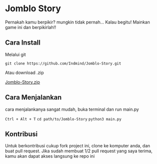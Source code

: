 # Jomblo Story

Pernakah kamu berpikir? mungkin tidak pernah... 
Kalau begitu! Mainkan game ini dan berpikirlah!!

## Cara Install

Melalui git

` git clone https://github.com/Indmind/Jomblo-Story.git `

Atau download .zip

[Jomblo-Story.zip](https://github.com/Indmind/Jomblo-Story/archive/master.zip)

## Cara Menjalankan

cara menjalankanya sangat mudah, buka terminal dan run main.py

` Ctrl + Alt + T `
` cd path/to/Jomblo-Story `
` python3 main.py `

## Kontribusi

Untuk berkontribusi cukup fork project ini, clone ke
komputer anda, dan buat pull request. Jika sudah membuat 1/2 pull request
yang saya terima, kamu akan dapat akses langsung ke repo ini
